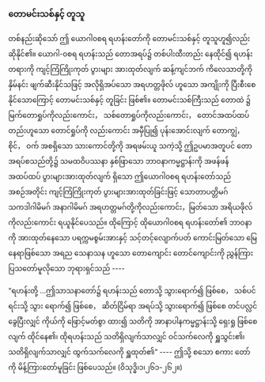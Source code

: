### တောမင်းသစ်နှင့် တူသူ

တစ်နည်းဆိုသော် ဤ ယောဂါ၀စရ ရဟန်းတော်ကို တောမင်းသစ်နှင့် တူသူဟူ၍လည်း ဆိုနိုင်၏။ 
ယောဂါ-၀စရ ရဟန်းသည် တောအရပ်၌ တစ်ပါးထီးတည်း နေထိုင်၍ ရဟန်းတရားကို ကျင့်ကြံကြိုးကုတ် ပွားများ အားထုတ်လျက် ဆန့်ကျင်ဘက် ကိလေသာတို့ကို နှိမ်နင်း ဖျက်ဆီးနိုင်သဖြင့် အလိုရှိအပ်သော အရဟတ္တဖိုလ် ဟူသော အကျိုးကို ပြီးစီးစေနိုင်သောကြောင့် တောမင်းသစ်နှင့် တူခြင်း ဖြစ်၏။ 
တောမင်းသစ်ကြီးသည် တောထဲ ၌ မြက်တောရှုပ်ကိုလည်းကောင်း， သစ်တောရှုပ်ကိုလည်းကောင်း， တောင်အထပ်ထပ်တည်းဟူသော တောင်ရှုပ်ကို လည်းကောင်း အမှီပြု၍ ပုန်းအောင်းလျက် တောကျွဲ， စိုင်， ဝက် အစရှိသော သားကောင်တို့ကို အရဖမ်းယူ သကဲ့သို့ ဤဥပမာအတူပင် တောအရပ်စသည်တို့၌ သမထဝိပဿနာ နှစ်ဖြာသော ဘာ၀နာကမ္မဋ္ဌာန်းကို အဖန်ဖန် အထပ်ထပ် ပွားများအားထုတ်လျက် ရှိသော ဤယောဂါ၀စရ ရဟန်းတော်သည် အစဉ်အတိုင်း ကျင့်ကြံကြိုးကုတ် ပွားများအားထုတ်ခြင်းဖြင့် သောတာပတ္တိမဂ် သကဒါဂါမိမဂ် အနာဂါမိမဂ် အရဟတ္တမဂ်တို့ကိုလည်းကောင်း，မြတ်သော အရိယဖိုလ်ကိုလည်းကောင်း ရယူနိုင်ပေသည်။ 
ထိုကြောင့် ထိုယောဂါ၀စရ ရဟန်းတော်၏ ဘာ၀နာကို အားထုတ်နေသော ပရက္ကမစွမ်းအားနှင့် သင့်တင့်လျောက်ပတ် ကောင်းမြတ်သော မြေနေရာဖြစ်သော အရည သေနာသန ဟူသော တောကျောင်း တောင်ကျောင်းကို ညွှန်ကြားပြသတော်မူလိုသော ဘုရားရှင်သည် ----

“ရဟန်းတို့ ...ဤသာသနာတော်၌ ရဟန်းသည် တောသို့ သွားရောက်၍ ဖြစ်စေ， သစ်ပင်ရင်းသို့ သွား ရောက်၍ ဖြစ်စေ， ဆိတ်ငြိမ်ရာ အရပ်သို့ သွားရောက်၍ ဖြစ်စေ တင်ပလ္လင်ခွေပြီးလျှင် ကိုယ်ကို ဖြောင့်မတ်စွာ ထား၍ သတိကို အာနာပါနကမ္မဋ္ဌာန်းသို့ ရှေးရှု ဖြစ်စေလျက် ထိုင်နေ၏၊ ထိုရဟန်းသည် သတိရှိလျက်သာလျှင် ဝင်သက်လေကို ရှူသွင်း၏၊ သတိရှိလျက်သာလျှင် ထွက်သက်လေကို ရှူထုတ်၏” ---- 
ဤသို့ စသော စကား တော်ကို မိန့်ကြားတော်မူခြင်း ဖြစ်ပေသည်။ (ဝိသုဒ္ဓိ၊၁၊၂၆၁-၂၆၂။)